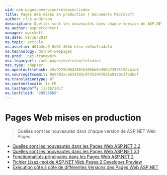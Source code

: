 ```yaml
---
uid: web-pages/overview/releases/index
title: Pages Web mises en production | Documents Microsoft
author: rick-anderson
description: Quelles sont les nouveautés dans chaque version de ASP.NET Web Pages.
ms.author: aspnetcontent
manager: wpickett
ms.date: 01/16/2014
ms.topic: article
ms.assetid: d01b3ea0-8d82-404b-bfea-eb1ba7ca4a54
ms.technology: dotnet-webpages
ms.prod: .net-framework
msc.legacyurl: /web-pages/overview/releases
msc.type: chapter
ms.openlocfilehash: e9a9229b964268fb386bb5e956a73505198ca1a6
ms.sourcegitcommit: 9a9483aceb34591c97451997036a9120c3fe2baf
ms.translationtype: HT
ms.contentlocale: fr-FR
ms.lasthandoff: 11/10/2017
ms.locfileid: "26528568"
---
```

<a name="web-pages-releases"></a>Pages Web mises en production
====================
> Quelles sont les nouveautés dans chaque version de ASP.NET Web Pages.


- [Quelles sont les nouveautés dans les Pages Web ASP.NET 3.2](whats-new-in-aspnet-web-pages-32.md)
- [Quelles sont les nouveautés dans les Pages Web ASP.NET 3.1](whats-new-aspnet-web-pages-31.md)
- [Fonctionnalités principales dans les Pages Web ASP.NET 2](top-features-in-web-pages-2.md)
- [Fichier Lisez-moi de ASP.NET Web Pages 2 Developer Preview](aspnet-web-pages-2-developer-preview-readme.md)
- [Exécution côte à côte de différentes Versions des Pages Web ASP.NET](running-v1-and-v2-sites-side-by-side.md)
